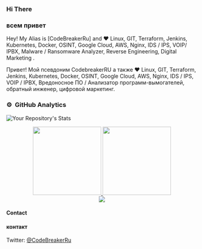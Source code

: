 ### Hi There 
### всем привет

Hey! My Alias is [CodeBreakerRu] and :heart: Linux, GIT, Terraform, Jenkins, Kubernetes, Docker, OSINT,  Google Cloud, AWS,  Nginx, IDS / IPS,  VOIP/ IPBX, Malware / Ransomware Analyzer, Reverse Engineering, Digital Marketing
. <br/>

Привет! Мой псевдоним CodebreakerRU а также :heart: Linux, GIT, Terraform, Jenkins, Kubernetes, Docker, OSINT, Google Cloud, AWS, Nginx, IDS / IPS, VOIP / IPBX, Вредоносное ПО / Анализатор программ-вымогателей, обратный инженер, цифровой маркетинг.

### ⚙️ &nbsp;GitHub Analytics


![Your Repository's Stats](https://github-readme-stats.vercel.app/api?username=codebreakerru&show_icons=true&count_private=true&theme=tokyonight)

  
<div align="center">

<a href="https://github.com/CodeBreakerRU">
  
  <img height="180em" src="https://github-readme-streak-stats.herokuapp.com/?user=codebreakerru&theme=buefy-dark&hide_border=true&background=1a1b27"/>
  <img height="180em" src="https://github-readme-stats-eight-theta.vercel.app/api/top-langs/?username=codebreakerru&hide_border=true&cache_seconds=1800&layout=compact&langs_count=8&theme=tokyonight"/> 
 <br/>
  <img src="https://github-profile-trophy.vercel.app/?username=codebreakerru&margin-w=10&no-frame=true&row=1&theme=darkhub&count_private=true"/>
  </a>
</div>



#### Contact
#### контакт
Twitter: [@CodeBreakerRu](https://twitter.com/CodeBreakerRu)

